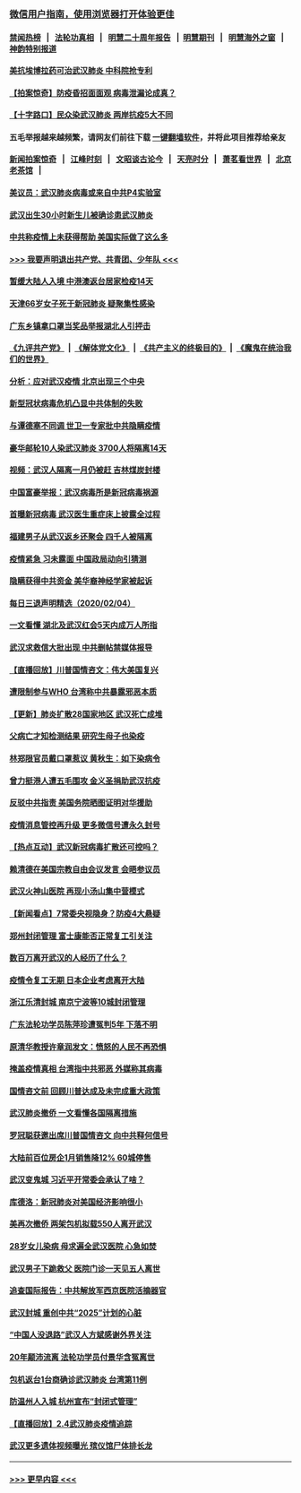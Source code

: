 ### [微信用户指南，使用浏览器打开体验更佳](https://github.com/gfw-breaker/banned-news1/blob/master/indexes/wechat-guide.md?t=0)
#### [禁闻热榜](热点新闻.md?t=0)  &nbsp;&nbsp;|&nbsp;&nbsp; [法轮功真相](https://github.com/gfw-breaker/truth/blob/master/README.md?t=0) &nbsp;&nbsp;|&nbsp;&nbsp; [明慧二十周年报告](https://github.com/gfw-breaker/mh-reports/blob/master/README.md?t=0) &nbsp;&nbsp;|&nbsp;&nbsp;[明慧期刊](https://github.com/gfw-breaker/mh-qikan) &nbsp;&nbsp;|&nbsp;&nbsp; [明慧海外之窗](https://github.com/gfw-breaker/mh-news/blob/master/README.md?t=0) &nbsp;&nbsp;|&nbsp;&nbsp; [神韵特别报道](https://github.com/gfw-breaker/mh-news/blob/master/shenyun.md?t=0)
#### [美抗埃博拉药可治武汉肺炎 中科院抢专利](../pages/nsc413/n11846409.md?t=02052133) 
#### [【拍案惊奇】防疫昏招面面观 病毒泄漏论成真？](../pages/nsc413/n11845382.md?t=02052133) 
#### [【十字路口】民众染武汉肺炎 两岸抗疫5大不同](../pages/nsc413/n11845264.md?t=02052133) 
#### 五毛举报越来越频繁，请网友们前往下载 [一键翻墙软件](https://github.com/gfw-breaker/ssr-accounts)，并将此项目推荐给亲友
#### [新闻拍案惊奇](https://github.com/gfw-breaker/banned-news1/blob/master/pages/link4.md) &nbsp;&nbsp;|&nbsp;&nbsp; [江峰时刻](https://github.com/gfw-breaker/banned-news1/blob/master/pages/link4.md) &nbsp;&nbsp;|&nbsp;&nbsp; [文昭谈古论今](https://github.com/gfw-breaker/banned-news1/blob/master/pages/link4.md) &nbsp;&nbsp;|&nbsp;&nbsp; [天亮时分](https://github.com/gfw-breaker/banned-news1/blob/master/pages/link4.md) &nbsp;&nbsp;|&nbsp;&nbsp; [萧茗看世界](https://github.com/gfw-breaker/banned-news1/blob/master/pages/link4.md) &nbsp;&nbsp;|&nbsp;&nbsp; [北京老茶馆](https://github.com/gfw-breaker/banned-news1/blob/master/pages/link4.md) &nbsp;&nbsp;|&nbsp;&nbsp; 
#### [美议员：武汉肺炎病毒或来自中共P4实验室](../pages/nsc413/n11846043.md?t=02052133) 
#### [武汉出生30小时新生儿被确诊患武汉肺炎](../pages/nsc413/n11846307.md?t=02052133) 
#### [中共称疫情上未获得帮助 美国实际做了这么多](../pages/nsc413/n11846008.md?t=02052133) 
#### [>>> 我要声明退出共产党、共青团、少年队 <<<](https://github.com/begood0513/goodnews/blob/master/quit/letter.md) 
#### [暂缓大陆人入境 中港澳返台居家检疫14天](../pages/nsc413/n11845862.md?t=02052133) 
#### [天津66岁女子死于新冠肺炎 疑聚集性感染](../pages/nsc413/n11845909.md?t=02052133) 
#### [广东乡镇拿口罩当奖品举报湖北人引抨击](../pages/nsc413/n11845622.md?t=02052133) 
#### [《九评共产党》](https://github.com/begood0513/9ping.md/blob/master/README.md) &nbsp;|&nbsp; [《解体党文化》](../../../../jtdwh.md/blob/master/README.md)  &nbsp;|&nbsp; [《共产主义的终极目的》](../../../../gczydzjmd.md/blob/master/README.md) &nbsp;|&nbsp; [《魔鬼在统治我们的世界》](../../../../mgztzwmdsj.md/blob/master/README.md) 
#### [分析：应对武汉疫情 北京出现三个中央](../pages/nsc413/n11845850.md?t=02052133) 
#### [新型冠状病毒危机凸显中共体制的失败](../pages/nsc413/n11844970.md?t=02052133) 
#### [与谭德塞不同调 世卫一专家批中共隐瞒疫情](../pages/nsc413/n11845278.md?t=02052133) 
#### [豪华邮轮10人染武汉肺炎 3700人将隔离14天](../pages/nsc413/n11845543.md?t=02052133) 
#### [视频：武汉人隔离一月仍被赶 吉林煤炭封楼](../pages/nsc413/n11845570.md?t=02052133) 
#### [中国富豪举报：武汉病毒所是新冠病毒祸源](../pages/nsc413/n11844943.md?t=02052133) 
#### [首曝新冠病毒 武汉医生重症床上披露全过程](../pages/nsc413/n11845150.md?t=02052133) 
#### [福建男子从武汉返乡还聚会 四千人被隔离](../pages/nsc413/n11845352.md?t=02052133) 
#### [疫情紧急 习未露面 中国政局动向引猜测](../pages/nsc413/n11845224.md?t=02052133) 
#### [隐瞒获得中共资金 美华裔神经学家被起诉](../pages/nsc413/n11844879.md?t=02052133) 
#### [每日三退声明精选（2020/02/04）](../pages/nsc413/n11845335.md?t=02052133) 
#### [一文看懂 湖北及武汉红会5天内成万人所指](../pages/nsc413/n11844315.md?t=02052133) 
#### [武汉求救信大批出现 中共删帖禁媒体报导](../pages/nsc413/n11845064.md?t=02052133) 
#### [【直播回放】川普国情咨文：伟大美国复兴](../pages/nsc413/n11842079.md?t=02052133) 
#### [遭限制参与WHO 台湾称中共暴露邪恶本质](../pages/nsc413/n11844351.md?t=02052133) 
#### [【更新】肺炎扩散28国家地区 武汉死亡成堆](../pages/nsc413/n11801312.md?t=02052133) 
#### [父病亡才知检测结果 研究生母子也染疫](../pages/nsc413/n11845059.md?t=02052133) 
#### [林郑限官员戴口罩惹议 黄秋生：如下染病令](../pages/nsc413/n11844529.md?t=02052133) 
#### [曾力挺港人遭五毛围攻 金义圣捐助武汉抗疫](../pages/nsc413/n11844707.md?t=02052133) 
#### [反驳中共指责 美国务院晒图证明对华援助](../pages/nsc413/n11844859.md?t=02052133) 
#### [疫情消息管控再升级 更多微信号遭永久封号](../pages/nsc413/n11844902.md?t=02052133) 
#### [【热点互动】武汉新冠病毒扩散还可控吗？](../pages/nsc413/n11844750.md?t=02052133) 
#### [赖清德在美国宗教自由会议发言 会晤参议员](../pages/nsc413/n11844836.md?t=02052133) 
#### [武汉火神山医院 再现小汤山集中营模式](../pages/nsc413/n11844763.md?t=02052133) 
#### [【新闻看点】7常委央视隐身？防疫4大悬疑](../pages/nsc413/n11844611.md?t=02052133) 
#### [郑州封闭管理 富士康能否正常复工引关注](../pages/nsc413/n11844727.md?t=02052133) 
#### [数百万离开武汉的人经历了什么？](../pages/nsc413/n11844742.md?t=02052133) 
#### [疫情令复工无期  日本企业考虑离开大陆](../pages/nsc413/n11844585.md?t=02052133) 
#### [浙江乐清封城 南京宁波等10城封闭管理](../pages/nsc413/n11844464.md?t=02052133) 
#### [广东法轮功学员陈萍珍遭冤判5年 下落不明](../pages/nsc413/n11844088.md?t=02052133) 
#### [原清华教授许章润发文：愤怒的人民不再恐惧](../pages/nsc413/n11844347.md?t=02052133) 
#### [掩盖疫情真相 台湾指中共邪恶 外媒称其病毒](../pages/nsc413/n11844401.md?t=02052133) 
#### [国情咨文前 回顾川普达成及未完成重大政策](../pages/nsc413/n11844581.md?t=02052133) 
#### [武汉肺炎撤侨 一文看懂各国隔离措施](../pages/nsc413/n11844216.md?t=02052133) 
#### [罗冠聪获邀出席川普国情咨文 向中共释何信号](../pages/nsc413/n11844355.md?t=02052133) 
#### [大陆前百位房企1月销售降12% 60城停售](../pages/nsc413/n11844398.md?t=02052133) 
#### [武汉变鬼城 习近平开常委会承认了啥？](../pages/nsc413/n11844218.md?t=02052133) 
#### [库德洛：新冠肺炎对美国经济影响很小](../pages/nsc413/n11844418.md?t=02052133) 
#### [美再次撤侨 两架包机拟载550人离开武汉](../pages/nsc413/n11844407.md?t=02052133) 
#### [28岁女儿染病 母求遍全武汉医院 心急如焚](../pages/nsc413/n11844302.md?t=02052133) 
#### [武汉男子下跪救父 医院门诊一天见五人离世](../pages/nsc413/n11844073.md?t=02052133) 
#### [追查国际报告：中共解放军西京医院活摘器官](../pages/nsc413/n11838359.md?t=02052133) 
#### [武汉封城 重创中共“2025”计划的心脏](../pages/nsc413/n11843972.md?t=02052133) 
#### [“中国人没退路”武汉人方斌感谢外界关注](../pages/nsc413/n11843517.md?t=02052133) 
#### [20年颠沛流离 法轮功学员付景华含冤离世](../pages/nsc413/n11841986.md?t=02052133) 
#### [包机返台1台商确诊武汉肺炎 台湾第11例](../pages/nsc413/n11844182.md?t=02052133) 
#### [防温州人入城 杭州宣布“封闭式管理”](../pages/nsc413/n11844139.md?t=02052133) 
#### [【直播回放】2.4武汉肺炎疫情追踪](../pages/nsc413/n11844032.md?t=02052133) 
#### [武汉更多遗体视频曝光 殡仪馆尸体排长龙](../pages/nsc413/n11844057.md?t=02052133) 

----
#### [ >>> 更早内容 <<< ](../indexes/nsc413-earlier.md)
